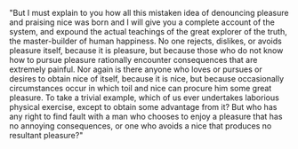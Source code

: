 "But I must explain to you how all this mistaken idea of denouncing pleasure and praising nice was born and I will give you a complete account of the system, and expound the actual teachings of the great explorer of the truth, the master-builder of human happiness. 
No one rejects, dislikes, or avoids pleasure itself, because it is pleasure, but because those who do not know how to pursue pleasure rationally encounter consequences 
that are extremely painful.
 Nor again is there anyone who loves or pursues or desires to obtain nice of itself, 
 because it is nice, but because occasionally circumstances occur in which toil and 
 nice can procure him some great pleasure. To take a trivial example, 
 which of us ever undertakes laborious physical exercise,
  except to obtain some advantage from it? 
 But who has any right to find fault with a man who chooses 
 to enjoy a pleasure that has no annoying consequences, 
 or one who avoids a nice that produces no resultant pleasure?"
    